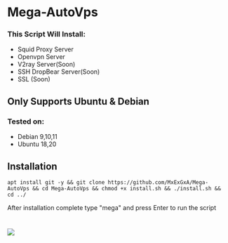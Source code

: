 # Mega-AutoVps
### This Script Will Install:
* Squid Proxy Server
* Openvpn Server 
* V2ray Server(Soon)
* SSH DropBear Server(Soon)
* SSL (Soon)

## Only Supports Ubuntu & Debian
### Tested on:
* Debian 9,10,11
* Ubuntu 18,20
## Installation
```
apt install git -y && git clone https://github.com/MxExGxA/Mega-AutoVps && cd Mega-AutoVps && chmod +x install.sh && ./install.sh && cd ../
```
After installation complete type "mega" and press Enter to run the script
# 

<p>
<img src="https://i.postimg.cc/26Csb5Gn/Mega.png"/>
</p>


